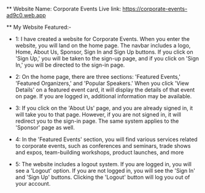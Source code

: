 ** Website Name: Corporate Events
Live link: <a>https://corporate-events-ad9c0.web.app</a>


** My Website Featured:- 

- 1: I have created a website for Corporate Events. When you enter the website, you will land on the home page. The navbar includes a logo, Home, About Us, Sponsor, Sign In and Sign Up buttons. If you click on 'Sign Up,' you will be taken to the sign-up page, and if you click on 'Sign In,' you will be directed to the sign-in page.

- 2: On the home page, there are three sections: 'Featured Events,' 'Featured Organizers,' and 'Popular Speakers.' When you click 'View Details' on a featured event card, it will display the details of that event on page. If you are logged in, additional information may be available.

- 3: If you click on the 'About Us' page, and you are already signed in, it will take you to that page. However, if you are not signed in, it will redirect you to the sign-in page. The same system applies to the 'Sponsor' page as well.

- 4: In the 'Featured Events' section, you will find various services related to corporate events, such as conferences and seminars, trade shows and expos, team-building workshops, product launches, and more

- 5: The website includes a logout system. If you are logged in, you will see a 'Logout' option. If you are not logged in, you will see the 'Sign In' and 'Sign Up' buttons. Clicking the 'Logout' button will log you out of your account.



